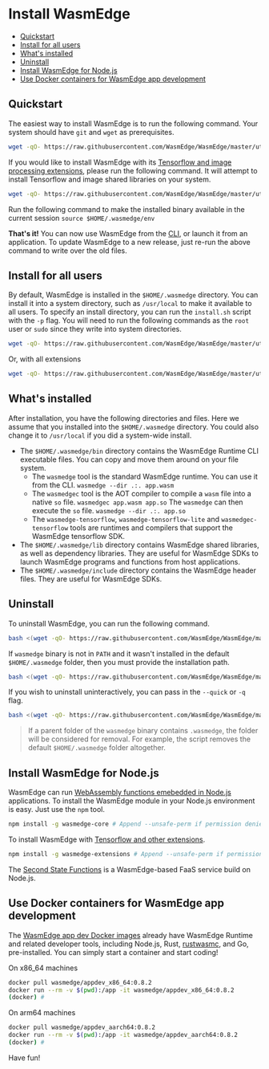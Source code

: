# Install WasmEdge

* [Quickstart](#quickstart)
* [Install for all users](#install-for-all-users)
* [What's installed](#whats-installed)
* [Uninstall](#uninstall)
* [Install WasmEdge for Node.js](#install-wasmedge-for-nodejs)
* [Use Docker containers for WasmEdge app development](#use-docker-containers-for-wasmEdge-app-development)

## Quickstart

The easiest way to install WasmEdge is to run the following command. Your system should have `git` and `wget` as prerequisites.

```bash
wget -qO- https://raw.githubusercontent.com/WasmEdge/WasmEdge/master/utils/install.sh | bash
```

If you would like to install WasmEdge with its [Tensorflow and image processing extensions](https://www.secondstate.io/articles/wasi-tensorflow/), please run the following command. It will attempt to install Tensorflow and image shared libraries on your system.

```bash
wget -qO- https://raw.githubusercontent.com/WasmEdge/WasmEdge/master/utils/install.sh | bash -s -- -e all
```

Run the following command to make the installed binary available in the current session `source $HOME/.wasmedge/env`

**That's it!** You can now use WasmEdge from the [CLI](run.md), or launch it from an application. To update WasmEdge to a new release, just re-run the above command to write over the old files.

## Install for all users

By default, WasmEdge is installed in the `$HOME/.wasmedge` directory. You can install it into a system directory, such as `/usr/local` to make it available to all users. To specify an install directory, you can run the `install.sh` script with the `-p` flag. You will need to run the following commands as the `root` user or `sudo` since they write into system directories.

```bash
wget -qO- https://raw.githubusercontent.com/WasmEdge/WasmEdge/master/utils/install.sh | bash -s -- -p /usr/local
```

Or, with all extensions

```bash
wget -qO- https://raw.githubusercontent.com/WasmEdge/WasmEdge/master/utils/install.sh | bash -s -- -e all -p /usr/local
```

## What's installed

After installation, you have the following directories and files. Here we assume that you installed into the `$HOME/.wasmedge` directory. You could also change it to `/usr/local` if you did a system-wide install.

* The `$HOME/.wasmedge/bin` directory contains the WasmEdge Runtime CLI executable files. You can copy and move them around on your file system.
  * The `wasmedge` tool is the standard WasmEdge runtime. You can use it from the CLI. `wasmedge --dir .:. app.wasm`
  * The `wasmedgec` tool is the AOT compiler to compile a `wasm` file into a native `so` file. `wasmedgec app.wasm app.so` The `wasmedge` can then execute the `so` file. `wasmedge --dir .:. app.so`
  * The `wasmedge-tensorflow`, `wasmedge-tensorflow-lite` and `wasmedgec-tensorflow` tools are runtimes and compilers that support the WasmEdge tensorflow SDK.
* The `$HOME/.wasmedge/lib` directory contains WasmEdge shared libraries, as well as dependency libraries. They are useful for WasmEdge SDKs to launch WasmEdge programs and functions from host applications.
* The `$HOME/.wasmedge/include` directory contains the WasmEdge header files. They are useful for WasmEdge SDKs.


## Uninstall

To uninstall WasmEdge, you can run the following command.

```bash
bash <(wget -qO- https://raw.githubusercontent.com/WasmEdge/WasmEdge/master/utils/uninstall.sh)
```

If `wasmedge` binary is not in `PATH` and it wasn't installed in the default `$HOME/.wasmedge` folder, then you must provide the installation path.

```bash
bash <(wget -qO- https://raw.githubusercontent.com/WasmEdge/WasmEdge/master/utils/uninstall.sh) -p /path/to/parent/folder
```

If you wish to uninstall uninteractively, you can pass in the `--quick` or `-q` flag.

```bash
bash <(wget -qO- https://raw.githubusercontent.com/WasmEdge/WasmEdge/master/utils/uninstall.sh) -q
```

> If a parent folder of the `wasmedge` binary contains `.wasmedge`, the folder will be considered for removal. For example, the script removes the default `$HOME/.wasmedge` folder altogether.

## Install WasmEdge for Node.js

WasmEdge can run [WebAssembly functions emebedded in Node.js](https://www.secondstate.io/articles/getting-started-with-rust-function/) applications. To install the WasmEdge module in your Node.js environment is easy. Just use the `npm` tool.

```bash
npm install -g wasmedge-core # Append --unsafe-perm if permission denied
```

To install WasmEdge with [Tensorflow and other extensions](https://www.secondstate.io/articles/wasi-tensorflow/).

```bash
npm install -g wasmedge-extensions # Append --unsafe-perm if permission denied
```

The [Second State Functions](https://www.secondstate.io/faas/) is a WasmEdge-based FaaS service build on Node.js.


## Use Docker containers for WasmEdge app development

The [WasmEdge app dev Docker images](../utils/docker/build-appdev.md) already have WasmEdge Runtime and related developer tools, including Node.js, Rust, [rustwasmc](https://www.secondstate.io/articles/rustwasmc/), and Go, pre-installed. You can simply start a container and start coding!

On x86_64 machines

```bash
docker pull wasmedge/appdev_x86_64:0.8.2
docker run --rm -v $(pwd):/app -it wasmedge/appdev_x86_64:0.8.2
(docker) #
```

On arm64 machines

```bash
docker pull wasmedge/appdev_aarch64:0.8.2
docker run --rm -v $(pwd):/app -it wasmedge/appdev_aarch64:0.8.2
(docker) #
```

Have fun!
